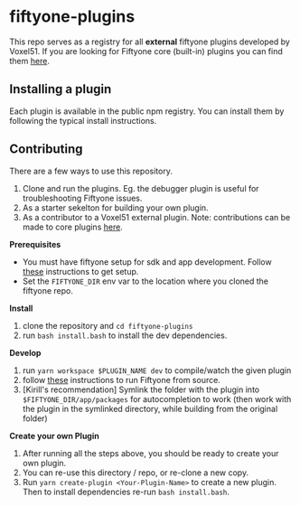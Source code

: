 # fiftyone-plugins

This repo serves as a registry for all **external** fiftyone plugins developed by Voxel51. If you are looking for Fiftyone core (built-in) plugins you can find them [here](https://github.com/voxel51/fiftyone/tree/develop/app).

## Installing a plugin

Each plugin is available in the public npm registry. You can install them by following the typical install instructions.

## Contributing

There are a few ways to use this repository.

1. Clone and run the plugins. Eg. the debugger plugin is useful for troubleshooting Fiftyone issues.
2. As a starter sekelton for building your own plugin.
3. As a contributor to a Voxel51 external plugin. Note: contributions can be made to core plugins [here](https://github.com/voxel51/fiftyone/tree/develop/app).

**Prerequisites**

- You must have fiftyone setup for sdk and app development. Follow [these](https://github.com/voxel51/fiftyone/blob/develop/CONTRIBUTING.md) instructions to get setup.
- Set the `FIFTYONE_DIR` env var to the location where you cloned the fiftyone repo.

**Install**

1. clone the repository and `cd fiftyone-plugins`
1. run `bash install.bash` to install the dev dependencies.

**Develop**

1. run `yarn workspace $PLUGIN_NAME dev` to compile/watch the given plugin
2. follow [these](https://github.com/voxel51/fiftyone/blob/develop/CONTRIBUTING.md) instructions to run Fiftyone from source.
3. [Kirill's recommendation] Symlink the folder with the plugin into `$FIFTYONE_DIR/app/packages` for autocompletion to work (then work with the plugin in the symlinked directory, while building from the original folder)

**Create your own Plugin**

1. After running all the steps above, you should be ready to create your own plugin.
2. You can re-use this directory / repo, or re-clone a new copy.
3. Run `yarn create-plugin <Your-Plugin-Name>` to create a new plugin. Then to install dependencies re-run `bash install.bash`.
